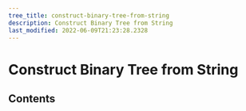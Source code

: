 ```yaml
---
tree_title: construct-binary-tree-from-string
description: Construct Binary Tree from String
last_modified: 2022-06-09T21:23:28.2328
---
```


# Construct Binary Tree from String

## Contents
